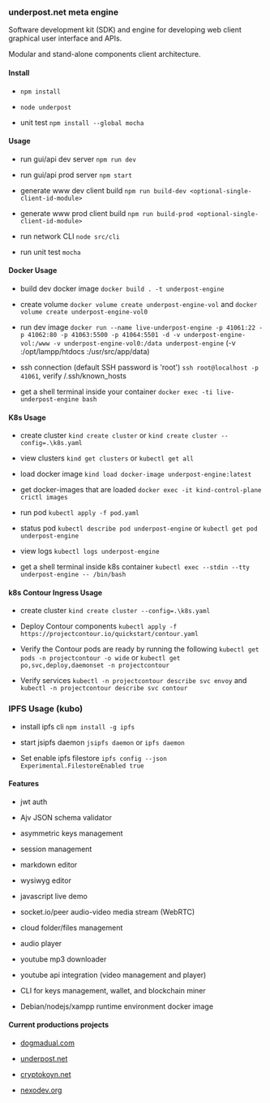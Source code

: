 ### underpost.net meta engine

Software development kit (SDK) and engine for developing web client graphical user interface and APIs.

Modular and stand-alone components client architecture.

#### Install

- `npm install`

- `node underpost`

- unit test `npm install --global mocha`

#### Usage

- run gui/api dev server `npm run dev`

- run gui/api prod server `npm start`

- generate www dev client build `npm run build-dev <optional-single-client-id-module>`

- generate www prod client build `npm run build-prod <optional-single-client-id-module>`

- run network CLI `node src/cli`

- run unit test `mocha`

#### Docker Usage

- build dev docker image `docker build . -t underpost-engine`

- create volume `docker volume create underpost-engine-vol` and `docker volume create underpost-engine-vol0`

- run dev image `docker run --name live-underpost-engine -p 41061:22 -p 41062:80 -p 41063:5500 -p 41064:5501 -d -v underpost-engine-vol:/www -v underpost-engine-vol0:/data underpost-engine` (-v :/opt/lampp/htdocs :/usr/src/app/data)

- ssh connection (default SSH password is 'root') `ssh root@localhost -p 41061`, verify /.ssh/known_hosts

- get a shell terminal inside your container `docker exec -ti live-underpost-engine bash`

#### K8s Usage

- create cluster `kind create cluster` or `kind create cluster --config=.\k8s.yaml`

- view clusters `kind get clusters` or `kubectl get all`

- load docker image `kind load docker-image underpost-engine:latest`

- get docker-images that are loaded `docker exec -it kind-control-plane crictl images`

- run pod `kubectl apply -f pod.yaml`

- status pod `kubectl describe pod underpost-engine` or `kubectl get pod underpost-engine`

- view logs `kubectl logs underpost-engine`

- get a shell terminal inside k8s container `kubectl exec --stdin --tty underpost-engine -- /bin/bash`

#### k8s Contour Ingress Usage

- create cluster `kind create cluster --config=.\k8s.yaml`

- Deploy Contour components `kubectl apply -f https://projectcontour.io/quickstart/contour.yaml`

- Verify the Contour pods are ready by running the following `kubectl get pods -n projectcontour -o wide` or `kubectl get po,svc,deploy,daemonset -n projectcontour`

- Verify services `kubectl -n projectcontour describe svc envoy` and `kubectl -n projectcontour describe svc contour`

### IPFS Usage (kubo)

- install ipfs cli `npm install -g ipfs`

- start jsipfs daemon `jsipfs daemon` or `ipfs daemon`

- Set enable ipfs filestore `ipfs config --json Experimental.FilestoreEnabled true`

#### Features

- jwt auth

- Ajv JSON schema validator

- asymmetric keys management

- session management

- markdown editor

- wysiwyg editor

- javascript live demo

- socket.io/peer audio-video media stream (WebRTC)

- cloud folder/files management

- audio player

- youtube mp3 downloader

- youtube api integration (video management and player)

- CLI for keys management, wallet, and blockchain miner

- Debian/nodejs/xampp runtime environment docker image

#### Current productions projects

- [dogmadual.com](https://www.dogmadual.com)

- [underpost.net](https://underpost.net)

- [cryptokoyn.net](https://www.cryptokoyn.net)

- [nexodev.org](https://www.nexodev.org)

